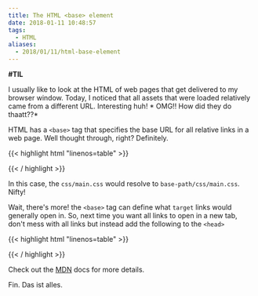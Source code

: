 ```yaml
---
title: The HTML <base> element
date: 2018-01-11 10:48:57
tags:
  - HTML
aliases:
  - 2018/01/11/html-base-element
---
```


**#TIL**

I usually like to look at the HTML of web pages that get delivered to my browser window. Today, I noticed that all assets that were loaded relatively came from a different URL. Interesting huh! * OMG!! How did they do thaatt??*

HTML has a `<base>` tag that specifies the base URL for all relative links in a web page. Well thought through, right? Definitely.


{{< highlight html "linenos=table" >}}
<base href="base-path">
<link rel="stylesheet" href="css/main.css">
{{< / highlight >}}

In this case, the `css/main.css` would resolve to `base-path/css/main.css`. Nifty!

Wait, there's more! the `<base>` tag can define what `target` links would generally open in. So, next time you want all links to open in a new tab, don't mess with all links but instead add the following to the `<head>`

{{< highlight html "linenos=table" >}}
<base target="_blank">
{{< / highlight >}}

Check out the [MDN](https://developer.mozilla.org/en-US/docs/Web/HTML/Element/base) docs for more details.

Fin. Das ist alles.
